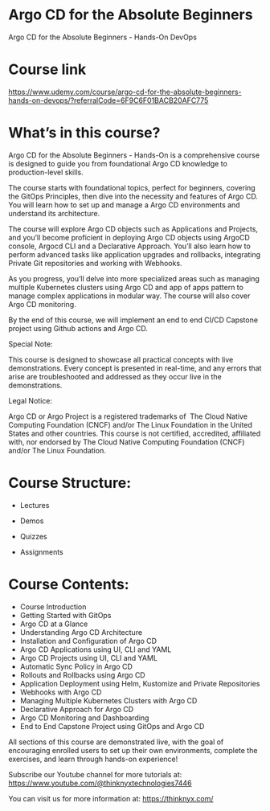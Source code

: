 # Argo CD for the Absolute Beginners 

Argo CD for the Absolute Beginners - Hands-On DevOps

# Course link

https://www.udemy.com/course/argo-cd-for-the-absolute-beginners-hands-on-devops/?referralCode=6F9C6F01BACB20AFC775

# What’s in this course?

Argo CD for the Absolute Beginners - Hands-On is a comprehensive course is designed to guide you from foundational Argo CD knowledge to production-level skills.

The course starts with foundational topics, perfect for beginners, covering the GitOps Principles, then dive into the necessity and features of Argo CD. You will learn how to set up and manage a Argo CD environments and understand its architecture.

The course will explore Argo CD objects such as Applications and Projects, and you’ll become proficient in deploying Argo CD objects using ArgoCD console, Argocd CLI and a Declarative Approach. You’ll also learn how to perform advanced tasks like application upgrades and rollbacks, integrating Private Git repositories and working with Webhooks.

As you progress, you’ll delve into more specialized areas such as managing multiple Kubernetes clusters using Argo CD and app of apps pattern to manage complex applications in modular way. The course will also cover Argo CD monitoring.

By the end of this course, we will implement an end to end CI/CD Capstone project using Github actions and Argo CD.

Special Note: 

This course is designed to showcase all practical concepts with live demonstrations. Every concept is presented in real-time, and any errors that arise are troubleshooted and addressed as they occur live in the demonstrations.

Legal Notice:

Argo CD or Argo Project is a registered trademarks of  The Cloud Native Computing Foundation (CNCF) and/or The Linux Foundation in the United States and other countries. This course is not certified, accredited, affiliated with, nor endorsed by The Cloud Native Computing Foundation (CNCF) and/or The Linux Foundation.

# Course Structure:

- Lectures

- Demos

- Quizzes

- Assignments

# Course Contents:

- Course Introduction
- Getting Started with GitOps
- Argo CD at a Glance
- Understanding Argo CD Architecture
- Installation and Configuration of Argo CD
- Argo CD Applications using UI, CLI and YAML
- Argo CD Projects using UI, CLI and YAML
- Automatic Sync Policy in Argo CD
- Rollouts and Rollbacks using Argo CD
- Application Deployment using Helm, Kustomize and Private Repositories
- Webhooks with Argo CD
- Managing Multiple Kubernetes Clusters with Argo CD
- Declarative Approach for Argo CD
- Argo CD Monitoring and Dashboarding
- End to End Capstone Project using GitOps and Argo CD

All sections of this course are demonstrated live, with the goal of encouraging enrolled users to set up their own environments, complete the exercises, and learn through hands-on experience!

Subscribe our Youtube channel for more tutorials at: https://www.youtube.com/@thinknyxtechnologies7446 

You can visit us for more information at: https://thinknyx.com/
